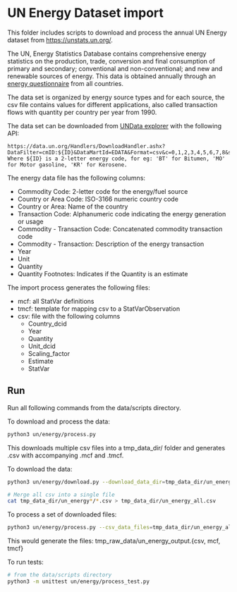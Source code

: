 # UN Energy Dataset import

This folder includes scripts to download and process the annual UN Energy dataset from https://unstats.un.org/.

The UN, Energy Statistics Database contains comprehensive energy statistics on the production, trade, conversion and final consumption of primary and secondary; conventional and non-conventional; and new and renewable sources of energy. This data is obtained annually through an [energy questionnaire](https://unstats.un.org/unsd/energystats/questionnaire/documents/Energy-Questionnaire-Guidelines.pdf) from all countries.

The data set is organized by energy source types and for each source, the csv file contains values for different applications, also called transaction flows with quantity per country per year from 1990. 

The data set can be downloaded from [UNData explorer](http://data.un.org/Explorer.aspx) with the following API:
```
https://data.un.org/Handlers/DownloadHandler.ashx?DataFilter=cmID:${ID}&DataMartId=EDATA&Format=csv&c=0,1,2,3,4,5,6,7,8&s=_crEngNameOrderBy:asc,_enID:asc,yr:desc
Where ${ID} is a 2-letter energy code, for eg: 'BT' for Bitumen, 'MO' for Motor gasoline, 'KR' for Kerosene.
```

The energy data file has the following columns:
- Commodity Code:  2-letter code for the energy/fuel source
- Country or Area Code: ISO-3166 numeric country code
- Country or Area: Name of the country
- Transaction Code: Alphanumeric code indicating the energy generation or usage
- Commodity - Transaction Code: Concatenated commodity transaction code
- Commodity - Transaction: Description of the energy transaction
- Year
- Unit
- Quantity
- Quantity Footnotes: Indicates if the Quantity is an estimate


The import process generates the following files:
- mcf: all StatVar definitions
- tmcf: template for mapping csv to a StatVarObservation
- csv: file with the following columns
    - Country_dcid
    - Year
    - Quantity
    - Unit_dcid
    - Scaling_factor
    - Estimate
    - StatVar


## Run

Run all following commands from the data/scripts directory.

To download and process the data:
```bash
python3 un/energy/process.py
```
This downloads multiple csv files into a tmp_data_dir/ folder and generates .csv with accompanying .mcf and .tmcf.

To download the data:
```bash
python3 un/energy/download.py --download_data_dir=tmp_data_dir/un_energy

# Merge all csv into a single file
cat tmp_data_dir/un_energy*/*.csv > tmp_data_dir/un_energy_all.csv
```

To process a set of downloaded files:
```bash
python3 un/energy/process.py --csv_data_files=tmp_data_dir/un_energy_all.csv --output_path=tmp_raw_data/un_energy_output
```

This would generate the files: tmp_raw_data/un_energy_output.{csv, mcf, tmcf}

To run tests:
```bash
# from the data/scripts directory
python3 -m unittest un/energy/process_test.py
```
